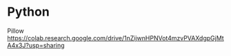 # Python
Pillow
https://colab.research.google.com/drive/1nZijwnHPNVot4mzvPVAXdgpGjMtA4x3J?usp=sharing
